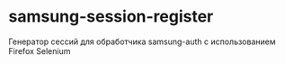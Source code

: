 # samsung-session-register

Генератор сессий для обработчика samsung-auth с использованием Firefox Selenium
